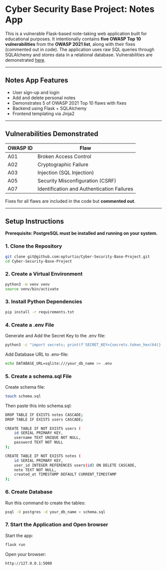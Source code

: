 # Cyber Security Base Project: Notes App

This is a vulnerable Flask-based note-taking web application built for educational purposes. It intentionally contains **five OWASP Top 10 vulnerabilities** from the **OWASP 2021 list**, along with their fixes (commented out in code). The application uses raw SQL queries through SQLAlchemy and stores data in a relational database. Vulnerabilities are demonstrated [here](/doc/Vulnerabilities.md).

---

## Notes App Features

- User sign-up and login
- Add and delete personal notes
- Demonstrates 5 of OWASP 2021 Top 10 flaws with fixes
- Backend using Flask + SQLAlchemy
- Frontend templating via Jinja2

---

## Vulnerabilities Demonstrated

| OWASP ID | Flaw                                |
|----------|-------------------------------------|
| A01      | Broken Access Control               |
| A02      | Cryptographic Failure               |
| A03      | Injection (SQL Injection)           |
| A05      | Security Misconfiguration (CSRF)    |
| A07      | Identification and Authentication Failures |

Fixes for all flaws are included in the code but **commented out**.

---

## Setup Instructions

**Prerequisite: PostgreSQL must be installed and running on your system.**

### 1. Clone the Repository

```bash
git clone git@github.com:opturtio/Cyber-Security-Base-Project.git
cd Cyber-Security-Base-Project
```

### 2. Create a Virtual Environment
```bash
python3 -m venv venv
source venv/bin/activate
```

### 3. Install Python Dependencies
```bash
pip install -r requirements.txt
```

### 4. Create a .env File
Generate and Add the Secret Key to the .env file:
```bash
python3 -c "import secrets; print(f'SECRET_KEY={secrets.token_hex(64)}')" >> .env
```
Add Database URL to .env-file:
```bash
echo DATABASE_URL=sqlite:///your_db_name >> .env
```

### 5. Create a schema.sql File
Create schema file:
```bash
touch schema.sql
```
Then paste this into schema.sql:
```bash
DROP TABLE IF EXISTS notes CASCADE;
DROP TABLE IF EXISTS users CASCADE;

CREATE TABLE IF NOT EXISTS users (
    id SERIAL PRIMARY KEY,
    username TEXT UNIQUE NOT NULL,
    password TEXT NOT NULL
);

CREATE TABLE IF NOT EXISTS notes (
    id SERIAL PRIMARY KEY,
    user_id INTEGER REFERENCES users(id) ON DELETE CASCADE,
    note TEXT NOT NULL,
    created_at TIMESTAMP DEFAULT CURRENT_TIMESTAMP
);
```

### 6. Create Database
Run this command to create the tables:
```bash
psql -U postgres -d your_db_name < schema.sql
```

### 7. Start the Application and Open browser
Start the app:
```bash
flask run
```
Open your browser:
```bash
http://127.0.0.1:5000
```

